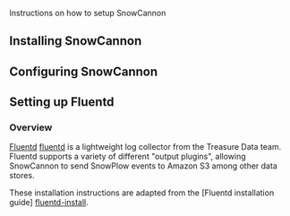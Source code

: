 Instructions on how to setup SnowCannon

## Installing SnowCannon

## Configuring SnowCannon

## Setting up Fluentd

### Overview

[Fluentd] [fluentd] is a lightweight log collector from the Treasure Data team. Fluentd supports a variety of different "output plugins", allowing SnowCannon to send SnowPlow events to Amazon S3 among other data stores.

These installation instructions are adapted from the [Fluentd installation guide] [fluentd-install].

[fluentd]: http://fluentd.org/
[fluentd-install]: http://fluentd.org/doc/install.html